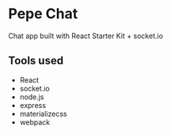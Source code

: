 Pepe Chat
======================

Chat app built with React Starter Kit + socket.io

Tools used
------

+ React
+ socket.io
+ node.js
+ express
+ materializecss
+ webpack

